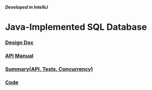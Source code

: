 ***Developed in IntelliJ***
# Java-Implemented SQL Database

### [Design Doc](files/DB_Design_Doc.md)

### [API Manual](files/DB_API_Manual.md)

### [Summary(API, Tests, Concurrency)](files/DB_Summary.md)

### [Code](src/database/)

